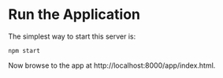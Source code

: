 # Run the Application

The simplest way to start this server is:

```
npm start
```

Now browse to the app at http://localhost:8000/app/index.html.


